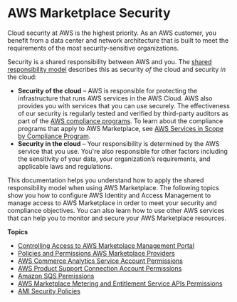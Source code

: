 # AWS Marketplace Security<a name="security"></a>

Cloud security at AWS is the highest priority\. As an AWS customer, you benefit from a data center and network architecture that is built to meet the requirements of the most security\-sensitive organizations\.

Security is a shared responsibility between AWS and you\. The [shared responsibility model](https://aws.amazon.com/compliance/shared-responsibility-model/) describes this as security *of* the cloud and security *in* the cloud:
+ **Security of the cloud** – AWS is responsible for protecting the infrastructure that runs AWS services in the AWS Cloud\. AWS also provides you with services that you can use securely\. The effectiveness of our security is regularly tested and verified by third\-party auditors as part of the [AWS compliance programs](https://aws.amazon.com/compliance/programs/)\. To learn about the compliance programs that apply to AWS Marketplace, see [AWS Services in Scope by Compliance Program](https://aws.amazon.com/compliance/services-in-scope/)\.
+ **Security in the cloud** – Your responsibility is determined by the AWS service that you use\. You're also responsible for other factors including the sensitivity of your data, your organization’s requirements, and applicable laws and regulations\. 

This documentation helps you understand how to apply the shared responsibility model when using AWS Marketplace\. The following topics show you how to configure AWS Identity and Access Management to manage access to AWS Marketplace in order to meet your security and compliance objectives\. You can also learn how to use other AWS services that can help you to monitor and secure your AWS Marketplace resources\. 

**Topics**
+ [Controlling Access to AWS Marketplace Management Portal](marketplace-management-portal-user-access.md)
+ [Policies and Permissions AWS Marketplace Providers](detailed-management-portal-permissions.md)
+ [AWS Commerce Analytics Service Account Permissions](set-aws-iam-cas-permissions.md)
+ [AWS Product Support Connection Account Permissions](set-aws-iam-psc-permissions.md)
+ [Amazon SQS Permissions](set-aws-iam-sqs-permissions.md)
+ [AWS Marketplace Metering and Entitlement Service APIs Permissions](iam-user-policy-for-aws-marketplace-actions.md)
+ [AMI Security Policies](product-and-ami-policies.md)